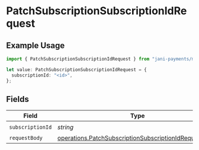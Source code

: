 # PatchSubscriptionSubscriptionIdRequest

## Example Usage

```typescript
import { PatchSubscriptionSubscriptionIdRequest } from "jani-payments/models/operations";

let value: PatchSubscriptionSubscriptionIdRequest = {
  subscriptionId: "<id>",
};
```

## Fields

| Field                                                                                                                          | Type                                                                                                                           | Required                                                                                                                       | Description                                                                                                                    |
| ------------------------------------------------------------------------------------------------------------------------------ | ------------------------------------------------------------------------------------------------------------------------------ | ------------------------------------------------------------------------------------------------------------------------------ | ------------------------------------------------------------------------------------------------------------------------------ |
| `subscriptionId`                                                                                                               | *string*                                                                                                                       | :heavy_check_mark:                                                                                                             | N/A                                                                                                                            |
| `requestBody`                                                                                                                  | [operations.PatchSubscriptionSubscriptionIdRequestBody](../../models/operations/patchsubscriptionsubscriptionidrequestbody.md) | :heavy_minus_sign:                                                                                                             | N/A                                                                                                                            |